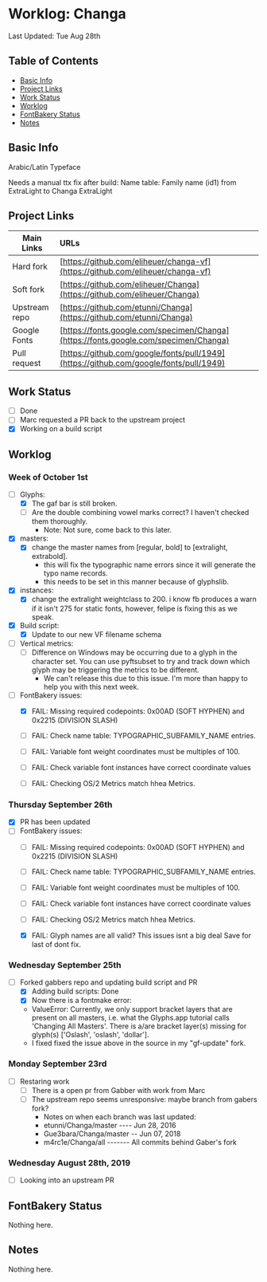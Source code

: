 # Worklog: Changa

Last Updated: Tue Aug 28th

## Table of Contents

* [Basic Info](#basic-info)
* [Project Links](#project-links)
* [Work Status](#work-status)
* [Worklog](#worklog)
* [FontBakery Status](#fontbakery-status)
* [Notes](#notes)

## Basic Info

Arabic/Latin Typeface

Needs a manual ttx fix after build:
Name table: Family name (id1) from ExtraLight to Changa ExtraLight

## Project Links

| Main Links     | URLs                                                                                   |
| -------------- | :------------------------------------------------------------------------------------- |
| Hard fork      | [https://github.com/eliheuer/changa-vf](https://github.com/eliheuer/changa-vf)         |
| Soft fork      | [https://github.com/eliheuer/Changa](https://github.com/eliheuer/Changa)               |
| Upstream repo  | [https://github.com/etunni/Changa](https://github.com/etunni/Changa)                   |
| Google Fonts   | [https://fonts.google.com/specimen/Changa](https://fonts.google.com/specimen/Changa)   |
| Pull request   | [https://github.com/google/fonts/pull/1949](https://github.com/google/fonts/pull/1949) |

## Work Status

- [ ] Done
- [ ] Marc requested a PR back to the upstream project
- [x] Working on a build script

## Worklog

### Week of October 1st
- [ ] Glyphs:
    - [x] The gaf bar is still broken.
    - [ ] Are the double combining vowel marks correct? I haven't checked them thoroughly.
        * Note: Not sure, come back to this later.

- [x] masters:
    - [x] change the master names from [regular, bold] to [extralight, extrabold].
        - this will fix the typographic name errors since it will generate the typo name records.
        - this needs to be set in this manner because of glyphslib.

- [x] instances:
    - [x] change the extralight weightclass to 200. i know fb produces a warn if it isn't 275 for static fonts, however, felipe is fixing this as we speak.

- [x] Build script:
    - [x] Update to our new VF filename schema

- [ ] Vertical metrics:
    - [ ] Difference on Windows may be occurring due to a glyph in the character set. You can use pyftsubset to try and track down which glyph may be triggering the metrics to be different.
        - We can't release this due to this issue. I'm more than happy to help you with this next week.

- [ ] FontBakery issues:
    - [x] FAIL: Missing required codepoints: 0x00AD (SOFT HYPHEN) and 0x2215 (DIVISION SLASH)
    - [ ] FAIL: Check name table: TYPOGRAPHIC_SUBFAMILY_NAME entries.
    - [ ] FAIL: Variable font weight coordinates must be multiples of 100.
    - [ ] FAIL: Check variable font instances have correct coordinate values
    - [ ] FAIL: Checking OS/2 Metrics match hhea Metrics.


### Thursday September 26th
- [x] PR has been updated
- [ ] FontBakery issues:
    - [ ] FAIL: Missing required codepoints: 0x00AD (SOFT HYPHEN) and 0x2215 (DIVISION SLASH)
    - [ ] FAIL: Check name table: TYPOGRAPHIC_SUBFAMILY_NAME entries.
    - [ ] FAIL: Variable font weight coordinates must be multiples of 100.
    - [ ] FAIL: Check variable font instances have correct coordinate values
    - [ ] FAIL: Checking OS/2 Metrics match hhea Metrics.
    - [x] FAIL: Glyph names are all valid?
          This issues isnt a big deal
          Save for last of dont fix.


### Wednesday September 25th
- [ ] Forked gabbers repo and updating build script and PR
    - [x] Adding build scripts: Done
    - [x] Now there is a fontmake error:
    - ValueError: Currently, we only support bracket layers that are present on all masters, i.e. what the Glyphs.app tutorial calls 'Changing All Masters'. There is a/are bracket layer(s) missing for glyph(s) ['Oslash', 'oslash', 'dollar'].
    - I fixed fixed the issue above in the source in my "gf-update" fork.


### Monday September 23rd
- [ ] Restaring work
    - [ ] There is a open pr from Gabber with work from Marc
    - [ ] The upstream repo seems unresponsive: maybe branch from gabers fork?
        - Notes on when each branch was last updated:
        - etunni/Changa/master ---- Jun 28, 2016
        - Gue3bara/Changa/master -- Jun 07, 2018
        - m4rc1e/Changa/all ------- All commits behind Gaber's fork


### Wednesday August 28th, 2019

- [ ] Looking into an upstream PR


## FontBakery Status

Nothing here.

## Notes

Nothing here.
